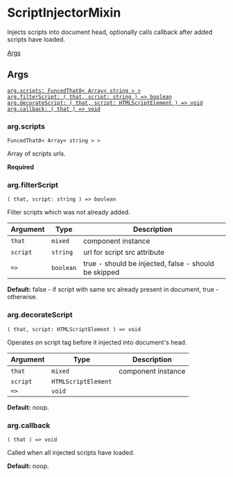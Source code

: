 # ScriptInjectorMixin

Injects scripts into document head, optionally calls callback after added scripts have loaded.  

[Args](#args)  


## Args

[`arg.scripts: FuncedThat0< Array< string > >`](#argscripts)  
[`arg.filterScript: ( that, script: string ) => boolean`](#argfilterscript)  
[`arg.decorateScript: ( that, script: HTMLScriptElement ) => void`](#argdecoratescript)  
[`arg.callback: ( that ) => void`](#argcallback)  


### arg.scripts

`FuncedThat0< Array< string > >`

Array of scripts urls.

**Required**  


### arg.filterScript

`( that, script: string ) => boolean`

Filter scripts which was not already added.  

| Argument | Type      | Description                                          |
| -------- | --------- | ---------------------------------------------------- |
| `that`   | `mixed`   | component instance                                   |
| `script` | `string`  | url for script src attribute                         |
| `=>`     | `boolean` | true - should be injected, false - should be skipped |

**Default:** false - if script with same src already present in document, true - otherwise.  


### arg.decorateScript

`( that, script: HTMLScriptElement ) => void`

Operates on script tag before it injected into document's head.  

| Argument | Type                | Description        |
| -------- | ------------------- | ------------------ |
| `that`   | `mixed`             | component instance |
| `script` | `HTMLScriptElement` |                    |
| `=>`     | `void`              |                    |

**Default:** noop.  


### arg.callback

`( that ) => void`

Called when all injected scripts have loaded.

**Default:** noop.  
